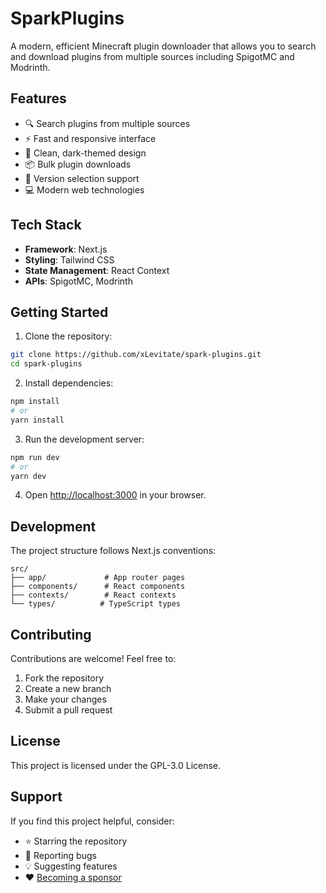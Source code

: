 # SparkPlugins

A modern, efficient Minecraft plugin downloader that allows you to search and download plugins from multiple sources including SpigotMC and Modrinth.

## Features

- 🔍 Search plugins from multiple sources
- ⚡ Fast and responsive interface
- 🌙 Clean, dark-themed design
- 📦 Bulk plugin downloads
- 🔄 Version selection support
- 💻 Modern web technologies

## Tech Stack

- **Framework**: Next.js
- **Styling**: Tailwind CSS
- **State Management**: React Context
- **APIs**: SpigotMC, Modrinth

## Getting Started

1. Clone the repository:
```bash
git clone https://github.com/xLevitate/spark-plugins.git
cd spark-plugins
```

2. Install dependencies:
```bash
npm install
# or
yarn install
```

3. Run the development server:
```bash
npm run dev
# or
yarn dev
```

4. Open [http://localhost:3000](http://localhost:3000) in your browser.

## Development

The project structure follows Next.js conventions:

```
src/
├── app/             # App router pages
├── components/      # React components
├── contexts/        # React contexts
└── types/          # TypeScript types
```

## Contributing

Contributions are welcome! Feel free to:

1. Fork the repository
2. Create a new branch
3. Make your changes
4. Submit a pull request

## License

This project is licensed under the GPL-3.0 License.

## Support

If you find this project helpful, consider:
- ⭐ Starring the repository
- 🐛 Reporting bugs
- 💡 Suggesting features
- ❤️ [Becoming a sponsor](https://github.com/sponsors/xLevitate)
